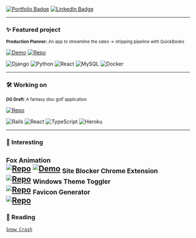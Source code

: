 [![Portfolio Badge](https://img.shields.io/badge/Portfolio-74aa9c?style=for-the-badge)](https://michellef.dev)
[![LinkedIn Badge](https://img.shields.io/badge/LinkedIn-0077B5?style=for-the-badge)](https://www.linkedin.com/in/mflandin/)

---

### ✨ Featured project

<sub>**Production Planner:** An app to streamline the sales → shipping pipeline with QuickBooks</sub>  

[![Demo](https://img.shields.io/badge/Demo-FFF6DA?style=flat&logo=google-chrome&logoColor=000000)](https://production-planner.michellef.dev)
[![Repo](https://img.shields.io/badge/Repo-FFF6DA?style=flat&logo=github&logoColor=000000)](https://github.com/michellevit/Production-Planner)

![Django](https://img.shields.io/badge/django-fbe6a2)
![Python](https://img.shields.io/badge/python-fbe6a2)
![React](https://img.shields.io/badge/react-fbe6a2)
![MySQL](https://img.shields.io/badge/mysql-fbe6a2)
![Docker](https://img.shields.io/badge/docker-fbe6a2)


---

### 🛠️ Working on
 
<sub>**DG Draft**: A fantasy disc golf application</sub>  

[![Repo](https://img.shields.io/badge/Repo-FFC7BD?style=flat&logo=github&logoColor=000000)](https://github.com/michellevit/DG-Draft)

![Rails](https://img.shields.io/badge/rails-ff9e8d)
![React](https://img.shields.io/badge/react-ff9e8d)
![TypeScript](https://img.shields.io/badge/typescript-ff9e8d)
![Heroku](https://img.shields.io/badge/heroku-ff9e8d)

---

### 👾 Interesting
 
<sub>**Fox Animation**</sub>  
[![Repo](https://img.shields.io/badge/Repo-e26a5c?style=flat&logo=github&logoColor=000000)](https://github.com/michellevit/Fennec-Animation)
[![Demo](https://img.shields.io/badge/Demo-e26a5c?style=flat&logo=google-chrome&logoColor=000000)](https://fennec.michellef.dev)
<sub>**Site Blocker Chrome Extension**</sub>  
[![Repo](https://img.shields.io/badge/Repo-e26a5c?style=flat&logo=github&logoColor=000000)](https://github.com/michellevit/Site-Blocker-Chrome-Extension)
<sub>**Windows Theme Toggler**</sub>  
[![Repo](https://img.shields.io/badge/Repo-e26a5c?style=flat&logo=github&logoColor=000000)](https://github.com/michellevit/Theme-Toggle)
<sub>**Favicon Generator**</sub>  
[![Repo](https://img.shields.io/badge/Repo-e26a5c?style=flat&logo=github&logoColor=000000)](https://github.com/michellevit/Favicon-Generator)
---
<!---

### 🦊 Working on
 
<sub>**Fox Animation**: An 8-bit inspired side-scroll animation</sub>  

[![Demo](https://img.shields.io/badge/Demo-FFC7BD?style=flat&logo=google-chrome&logoColor=000000)](https://fennec.michellef.dev)
[![Repo](https://img.shields.io/badge/Repo-FFC7BD?style=flat&logo=github&logoColor=000000)](https://github.com/michellevit/Fennec-Animation)

![Next.js](https://img.shields.io/badge/next.js-ff9e8d)
![React](https://img.shields.io/badge/react-ff9e8d)
![TypeScript](https://img.shields.io/badge/typescript-ff9e8d)
![JavaScript](https://img.shields.io/badge/javascript-ff9e8d)


---
-->

### 📖 Reading  
[`Snow Crash`](https://www.goodreads.com/book/show/61240297-snow-crash)   
